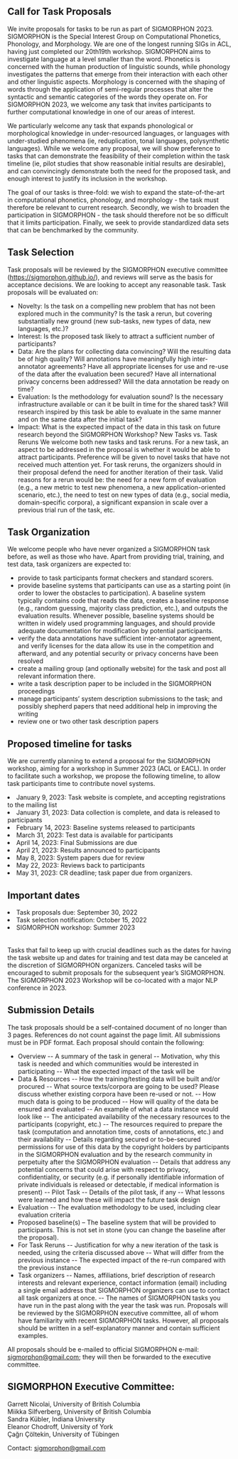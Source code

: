 

## Call for Task Proposals

We invite proposals for tasks to be run as part of SIGMORPHON 2023. SIGMORPHON is the Special Interest Group on Computational Phonetics, Phonology, and Morphology.  We are one of the longest running SIGs in ACL, having just completed our 20th19th workshop.
SIGMORPHON aims to investigate language at a level smaller than the word.  Phonetics is concerned with the human production of linguistic sounds, while phonology investigates the patterns that emerge from their interaction with each other and other linguistic aspects.  Morphology is concerned with the shaping of words through the application of semi-regular processes that alter the syntactic and semantic categories of the words they operate on.
For SIGMORPHON 2023, we welcome any task that invites participants to further computational knowledge in one of our areas of interest.  

We particularly welcome any task that expands phonological or morphological knowledge in under-resourced languages, or languages with under-studied phenomena (ie, reduplication, tonal languages, polysynthetic languages).
While we welcome any proposal, we will show preference to tasks that can demonstrate the feasibility of their completion within the task timeline (ie, pilot studies that show reasonable initial results are desirable), and can convincingly demonstrate both the need for the proposed task, and enough interest to justify its inclusion in the workshop.  

The goal of our tasks is three-fold: we wish to expand the state-of-the-art in computational phonetics, phonology, and morphology - the task must therefore be relevant to current research.  Secondly, we wish to broaden the participation in SIGMORPHON - the task should therefore not be so difficult that it limits participation.  Finally, we seek to provide standardized data sets that can be benchmarked by the community. 

## Task Selection

Task proposals will be reviewed by the SIGMORPHON executive committee (https://sigmorphon.github.io/), and reviews will serve as the basis for acceptance decisions. We are looking to accept any reasonable task. Task proposals will be evaluated on:
- Novelty: Is the task on a compelling new problem that has not been explored much in the community? Is the task a rerun, but covering substantially new ground (new sub-tasks, new types of data, new languages, etc.)?
- Interest: Is the proposed task likely to attract a sufficient number of participants?
- Data: Are the plans for collecting data convincing? Will the resulting data be of high quality? Will annotations have meaningfully high inter-annotator agreements? Have all appropriate licenses for use and re-use of the data after the evaluation been secured? Have all international privacy concerns been addressed? Will the data annotation be ready on time?
- Evaluation: Is the methodology for evaluation sound? Is the necessary infrastructure available or can it be built in time for the shared task? Will research inspired by this task be able to evaluate in the same manner and on the same data after the initial task?
- Impact: What is the expected impact of the data in this task on future research beyond the SIGMORPHON Workshop?
New Tasks vs. Task Reruns
We welcome both new tasks and task reruns. For a new task, an aspect to be addressed in the proposal is whether it would be able to attract participants. Preference will be given to novel tasks that have not received much attention yet.
For task reruns, the organizers should in their proposal defend the need for another iteration of their task. Valid reasons for a rerun would be: the need for a new form of evaluation (e.g., a new metric to test new phenomena, a new application-oriented scenario, etc.), the need to test on new types of data (e.g., social media, domain-specific corpora), a significant expansion in scale over a previous trial run of the task, etc.

## Task Organization

We welcome people who have never organized a SIGMORPHON task before, as well as those who have. Apart from providing trial, training, and test data, task organizers are expected to:
- provide to task participants format checkers and standard scorers.
- provide baseline systems that participants can use as a starting point (in order to lower the obstacles to participation). A baseline system typically contains code that reads the data, creates a baseline response (e.g., random guessing, majority class prediction, etc.), and outputs the evaluation results. Whenever possible, baseline systems should be written in widely used programming languages, and should provide adequate documentation for modification by potential participants.
- verify the data annotations have sufficient inter-annotator agreement, and verify licenses for the data allow its use in the competition and afterward, and any potential security or privacy concerns have been resolved
- create a mailing group (and optionally website) for the task and post all relevant information there.
- write a task description paper to be included in the SIGMORPHON proceedings
- manage participants’ system description submissions to the task; and possibly shepherd papers that need additional help in improving the writing
- review one or two other task description papers

## Proposed timeline for tasks

We are currently planning to extend a proposal for the SIGMORPHON workshop, aiming for a workshop in Summer 2023 (ACL or EACL).  In order to facilitate such a workshop, we propose the following timeline, to allow task participants time to contribute novel systems.

<li> January 9, 2023: Task website is complete, and accepting registrations to the mailing list </li>
<li> January 31, 2023: Data collection is complete, and data is released to participants </li>
<li> February 14, 2023: Baseline systems released to participants </li>
<li> March 31, 2023: Test data is available for participants </li>
<li> April 14, 2023: Final Submissions are due </li>
<li> April 21, 2023: Results announced to participants </li>
<li> May 8, 2023: System papers due for review </li>
<li> May 22, 2023: Reviews back to participants </li>
<li> May 31, 2023:  CR deadline; task paper due from organizers. </li>


## Important dates

<li> Task proposals due: September 30, 2022 </li>
<li> Task selection notification: October 15, 2022 </li>
<li> SIGMORPHON workshop: Summer 2023 </li>

<br> 
<br>
Tasks that fail to keep up with crucial deadlines such as the dates for having the task website up and dates for training and test data may be canceled at the discretion of SIGMORPHON organizers. Canceled tasks will be encouraged to submit proposals for the subsequent year’s SIGMORPHON.
The SIGMORPHON 2023 Workshop will be co-located with a major NLP conference in 2023.


## Submission Details

The task proposals should be a self-contained document of no longer than 3 pages. References do not count against the page limit. 
All submissions must be in PDF format.
Each proposal should contain the following:
- Overview
-- A summary of the task in general
-- Motivation, why this task is needed and which communities would be interested in participating
-- What the expected impact of the task will be
- Data & Resources
-- How the training/testing data will be built and/or procured
-- What source texts/corpora are going to be used? Please discuss whether existing corpora have been re-used or not.
-- How much data is going to be produced
-- How will quality of the data be ensured and evaluated
-- An example of what a data instance would look like
-- The anticipated availability of the necessary resources to the participants (copyright, etc.)
-- The resources required to prepare the task (computation and annotation time, costs of annotations, etc.) and their availability
-- Details regarding secured or to-be-secured permissions for use of this data by the copyright holders by participants in the SIGMORPHON evaluation and by the research community in perpetuity after the SIGMORPHON evaluation
-- Details that address any potential concerns that could arise with respect to privacy, confidentiality, or security (e.g. if personally identifiable information of private individuals is released or detectable, if medical information is present)
-- Pilot Task
-- Details of the pilot task, if any
-- What lessons were learned and how these will impact the future task design
- Evaluation
-- The evaluation methodology to be used, including clear evaluation criteria
- Proposed baseline(s)
– The baseline system that will be provided to participants.  This is not set in stone (you can change the baseline after the proposal).
- For Task Reruns
-- Justification for why a new iteration of the task is needed, using the criteria discussed above
-- What will differ from the previous instance
-- The expected impact of the re-run compared with the previous instance
- Task organizers
-- Names, affiliations, brief description of research interests and relevant experience, contact information (email) including a single email address that SIGMORPHON organizers can use to contact all task organizers at once.
-- The names of SIGMORPHON tasks you have run in the past along with the year the task was run.
Proposals will be reviewed by the SIGMORPHON executive committee, all of whom have familiarity with recent SIGMORPHON tasks. However, all proposals should be written in a self-explanatory manner and contain sufficient examples.
 
All proposals should be e-mailed to official SIGMORPHON e-mail: sigmorphon@gmail.com; they will then be forwarded to the executive committee.
 
## SIGMORPHON Executive Committee:
 
Garrett Nicolai, University of British Columbia <br>
Miikka Silfverberg, University of British Columbia <br>
Sandra Kübler, Indiana University <br>
Eleanor Chodroff, University of York <br>
Çağrı Çöltekin, University of Tübingen <br>

Contact: sigmorphon@gmail.com

